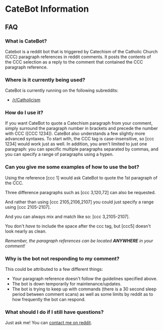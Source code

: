 # CateBot Information

## FAQ

### What is CateBot?
Catebot is a reddit bot that is triggered by Catechism of the Catholic Church (CCC) paragraph references in reddit comments. It posts the contents of the CCC selection as a reply to the comment that contained the CCC paragraph reference.

### Where is it currently being used?
CateBot is currently running on the following subreddits:

* [/r/Catholicism](http://www.reddit.com/r/Catholicism/)

### How do I use it?
If you want CateBot to quote a Catechism paragraph from your comment, simply surround the paragraph number in brackets and precede the number with CCC ([CCC 1234]). CateBot also understands a few slightly more advanced syntaxes. To start with, the CCC tag is case-insensitive, so [ccc 1234] would work just as well. In addition, you aren't limited to just one paragraph: you can specific multiple paragraphs separated by commas, and you can specify a range of paragraphs using a hypen.

### Can you give me some examples of how to use the bot?
Using the reference [ccc 1] would ask CateBot to quote the 1st paragraph of the CCC.

Three difference paragraphs such as [ccc 3,120,72] can also be requested.

And rather than using [ccc 2105,2106,2107] you could just specify a range using [ccc 2105-2107].

And you can always mix and match like so: [ccc 3,2105-2107].

You don't _have_ to include the space after the ccc tag, but [ccc5] doesn't look nearly as clean.

_Remember, the paragraph references can be located **ANYWHERE** in your comment!_

### Why is the bot not responding to my comment?
This could be attributed to a few different things:
* Your paragraph reference doesn't follow the guidelines specified above.
* The bot is down temporarily for maintenance/updates.
* The bot is trying to keep up with commands (there is a 30 second sleep period between comment scans) as well as some limits by reddit as to how frequently the bot can respond.

### What should I do if I still have questions?
Just ask me! You can [contact me on reddit](http://www.reddit.com/message/compose/?to=kono_hito_wa).

